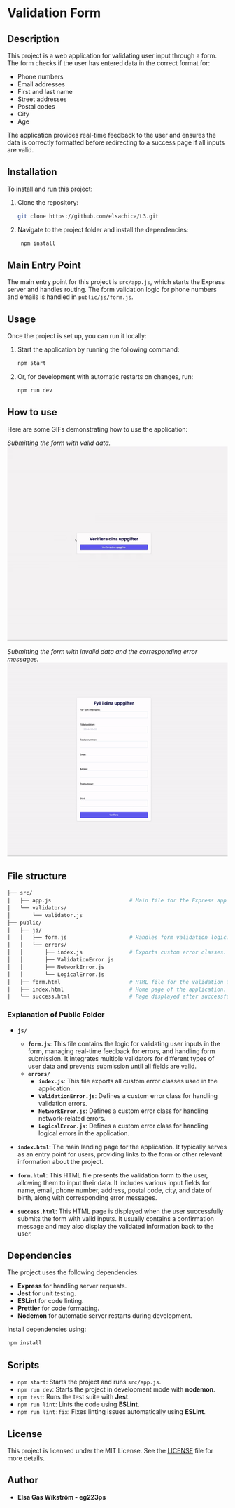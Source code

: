# Validation Form

## Description

This project is a web application for validating user input through a form. The form checks if the user has entered data in the correct format for:

- Phone numbers
- Email addresses
- First and last name
- Street addresses
- Postal codes
- City
- Age

The application provides real-time feedback to the user and ensures the data is correctly formatted before redirecting to a success page if all inputs are valid.

## Installation

To install and run this project:

1. Clone the repository:

   ```bash
   git clone https://github.com/elsachica/L3.git
   ```

2. Navigate to the project folder and install the dependencies:

   ```bash
    npm install
    ```

## Main Entry Point
The main entry point for this project is `src/app.js`, which starts the Express server and handles routing. The form validation logic for phone numbers and emails is handled in `public/js/form.js`.

## Usage

Once the project is set up, you can run it locally:

1. Start the application by running the following command:

   ```bash
   npm start
   ```

2. Or, for development with automatic restarts on changes, run:
   ```bash
   npm run dev
   ```

## How to use
Here are some GIFs demonstrating how to use the application:

*Submitting the form with valid data.*  
![Submitting the form with invalid data](img/succsess_gif.gif)

*Submitting the form with invalid data and the corresponding error messages.*  
![Submitting the form with invalid data](img/failed_gif.gif)

## File structure
   ```bash
   ├── src/
   │   ├── app.js                         # Main file for the Express app
   │   └── validators/
   │       └── validator.js
   ├── public/
   │   ├── js/
   │   │   ├── form.js                    # Handles form validation logic.
   │   │   └── errors/
   │   │       ├── index.js               # Exports custom error classes.
   │   │       ├── ValidationError.js
   │   │       ├── NetworkError.js
   │   │       └── LogicalError.js
   │   ├── form.html                      # HTML file for the validation form.
   │   ├── index.html                     # Home page of the application.
   │   └── success.html                   # Page displayed after successful form submission.
   ```

### Explanation of Public Folder

- **`js/`**
  - **`form.js`**: This file contains the logic for validating user inputs in the form, managing real-time feedback for errors, and handling form submission. It integrates multiple validators for different types of user data and prevents submission until all fields are valid.
  - **`errors/`**
    - **`index.js`**: This file exports all custom error classes used in the application.
    - **`ValidationError.js`**: Defines a custom error class for handling validation errors.
    - **`NetworkError.js`**: Defines a custom error class for handling network-related errors.
    - **`LogicalError.js`**: Defines a custom error class for handling logical errors in the application.

- **`index.html`**: The main landing page for the application. It typically serves as an entry point for users, providing links to the form or other relevant information about the project.

- **`form.html`**: This HTML file presents the validation form to the user, allowing them to input their data. It includes various input fields for name, email, phone number, address, postal code, city, and date of birth, along with corresponding error messages.

- **`success.html`**: This HTML page is displayed when the user successfully submits the form with valid inputs. It usually contains a confirmation message and may also display the validated information back to the user.

## Dependencies
The project uses the following dependencies:

- **Express** for handling server requests.
- **Jest** for unit testing.
- **ESLint** for code linting.
- **Prettier** for code formatting.
- **Nodemon** for automatic server restarts during development.

Install dependencies using:
   ```bash
   npm install
   ```

## Scripts
- `npm start`: Starts the project and runs `src/app.js`.
- `npm run dev`: Starts the project in development mode with **nodemon**.
- `npm test`: Runs the test suite with **Jest**.
- `npm run lint`: Lints the code using **ESLint**.
- `npm run lint:fix`: Fixes linting issues automatically using **ESLint**.

## License

This project is licensed under the MIT License. See the [LICENSE](./LICENSE.md) file for more details.

## Author
- **Elsa Gas Wikström - eg223ps**